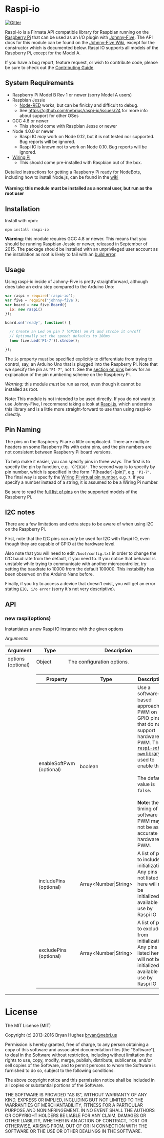 Raspi-io
========

[![Gitter](https://badges.gitter.im/Join%20Chat.svg)](https://gitter.im/nebrius/raspi-io?utm_source=badge&utm_medium=badge&utm_campaign=pr-badge&utm_content=badge)

Raspi-io is a Firmata API compatible library for Raspbian running on the [Raspberry Pi](http://www.raspberrypi.org/) that can be used as an I/O plugin with [Johnny-Five](https://github.com/rwaldron/johnny-five). The API docs for this module can be found on the [Johnny-Five Wiki](https://github.com/rwaldron/io-plugins), except for the constructor which is documented below. Raspi IO supports all models of the Raspberry Pi, except for the Model A.

If you have a bug report, feature request, or wish to contribute code, please be sure to check out the [Contributing Guide](/CONTRIBUTING.md).

## System Requirements

- Raspberry Pi Model B Rev 1 or newer (sorry Model A users)
- Raspbian Jessie
  - [Node-RED](http://nodered.org/) works, but can be finicky and difficult to debug.
  - See https://github.com/nebrius/raspi-io/issues/24 for more info about support for other OSes
- GCC 4.8 or newer
  - This should come with Raspbian Jesse or newer
- Node 4.0.0 or newer
  - Raspi IO _may_ work on Node 0.12, but it is not tested nor supported. Bug reports will be ignored.
  - Raspi IO is known not to work on Node 0.10. Bug reports will be ignored.
- [Wiring Pi](http://wiringpi.com/)
  - This should come pre-installed with Raspbian out of the box.

Detailed instructions for getting a Raspberry Pi ready for NodeBots, including how to install Node.js, can be found in the [wiki](https://github.com/nebrius/raspi-io/wiki/Getting-a-Raspberry-Pi-ready-for-NodeBots)

#### Warning: this module must be installed as a normal user, but run as the root user

## Installation

Install with npm:

```
npm install raspi-io
```

**Warning**: this module requires GCC 4.8 or newer. This means that you should be running Raspbian Jessie or newer, released in September of 2015. The package should be installed with an unprivileged user account as the installation as root is likely to fail with an [build error](https://github.com/nebrius/raspi-io/issues/40).

## Usage

Using raspi-io inside of Johnny-Five is pretty straightforward, although does take an extra step compared to the Arduino Uno:

```JavaScript
var raspi = require('raspi-io');
var five = require('johnny-five');
var board = new five.Board({
  io: new raspi()
});

board.on('ready', function() {

  // Create an Led on pin 7 (GPIO4) on P1 and strobe it on/off
  // Optionally set the speed; defaults to 100ms
  (new five.Led('P1-7')).strobe();

});
```

The ```io``` property must be specified explicitly to differentiate from trying to control, say, an Arduino Uno that is plugged into the Raspberry Pi. Note that we specify the pin as ```"P1-7"```, not ```7```. See the [section on pins](#pin-naming) below for an explanation of the pin numbering scheme on the Raspberry Pi.

*Warning:* this module _must_ be run as root, even though it cannot be installed as root.

Note: This module is not intended to be used directly. If you do not want to use Johnny-Five, I recommend taking a look at [Raspi.js](https://github.com/nebrius/raspi), which underpins this library and is a little more straight-forward to use than using raspi-io directly.

## Pin Naming

The pins on the Raspberry Pi are a little complicated. There are multiple headers on some Raspberry Pis with extra pins, and the pin numbers are not consistent between Raspberry Pi board versions.

To help make it easier, you can specify pins in three ways. The first is to specify the pin by function, e.g. ```'GPIO18'```. The second way is to specify by pin number, which is specified in the form "P[header]-[pin]", e.g. ```'P1-7'```. The final way is specify the [Wiring Pi virtual pin number](http://wiringpi.com/pins/), e.g. ```7```. If you specify a number instead of a string, it is assumed to be a Wiring Pi number.

Be sure to read the [full list of pins](https://github.com/nebrius/raspi-io/wiki/Pin-Information) on the supported models of the Raspberry Pi.

## I2C notes

There are a few limitations and extra steps to be aware of when using I2C on the Raspberry Pi.

First, note that the I2C pins can _only_ be used for I2C with Raspi IO, even though they are capable of GPIO at the hardware level.

Also note that you will need to edit ```/boot/config.txt``` in order to change the I2C baud rate from the default, if you need to. If you notice that behavior is unstable while trying to communicate with another microcontroller, try setting the baudrate to 10000 from the default 100000. This instability has been observed on the Arduino Nano before.

Finally, if you try to access a device that doesn't exist, you will get an error stating ```EIO, i/o error``` (sorry it's not very descriptive).

## API

### new raspi(options)

Instantiates a new Raspi IO instance with the given options

_Arguments_:

<table>
  <thead>
    <tr>
      <th>Argument</th>
      <th>Type</th>
      <th>Description</th>
    </tr>
  </thead>
  <tr>
    <td>options (optional)</td>
    <td>Object</td>
    <td>The configuration options.</td>
  </tr>
  <tr>
    <td></td>
    <td colspan="2">
      <table>
        <thead>
          <tr>
            <th>Property</th>
            <th>Type</th>
            <th>Description</th>
          </tr>
        </thead>
        <tr>
          <td>enableSoftPwm (optional)</td>
          <td>boolean</td>
          <td>Use a software-based approach to PWM on GPIO pins that do not support hardware PWM. The <a href="https://github.com/tralves/raspi-soft-pwm"><code>raspi-soft-pwm</code> library</a> is used to enable this.
          <br/><br/>
          The default value is <code>false</code>.
          <br/><br/>
          <strong>Note:</strong> the timing of software PWM may not be as accurate as hardware PWM.
          </td>
        </tr>
        <tr>
          <td>includePins (optional)</td>
          <td>Array&lt;Number|String&gt;</td>
          <td>A list of pins to include in initialization. Any pins not listed here will not be initialized or available for use by Raspi IO</td>
        </tr>
        <tr>
          <td>excludePins (optional)</td>
          <td>Array&lt;Number|String&gt;</td>
          <td>A list of pins to exclude from initialization. Any pins listed here will not be initialized or available for use by Raspi IO</td>
        </tr>
      </table>
    </td>
  </tr>
</table>

License
=======

The MIT License (MIT)

Copyright (c) 2013-2016 Bryan Hughes bryan@nebri.us

Permission is hereby granted, free of charge, to any person obtaining a copy
of this software and associated documentation files (the "Software"), to deal
in the Software without restriction, including without limitation the rights
to use, copy, modify, merge, publish, distribute, sublicense, and/or sell
copies of the Software, and to permit persons to whom the Software is
furnished to do so, subject to the following conditions:

The above copyright notice and this permission notice shall be included in
all copies or substantial portions of the Software.

THE SOFTWARE IS PROVIDED "AS IS", WITHOUT WARRANTY OF ANY KIND, EXPRESS OR
IMPLIED, INCLUDING BUT NOT LIMITED TO THE WARRANTIES OF MERCHANTABILITY,
FITNESS FOR A PARTICULAR PURPOSE AND NONINFRINGEMENT. IN NO EVENT SHALL THE
AUTHORS OR COPYRIGHT HOLDERS BE LIABLE FOR ANY CLAIM, DAMAGES OR OTHER
LIABILITY, WHETHER IN AN ACTION OF CONTRACT, TORT OR OTHERWISE, ARISING FROM,
OUT OF OR IN CONNECTION WITH THE SOFTWARE OR THE USE OR OTHER DEALINGS IN
THE SOFTWARE.
